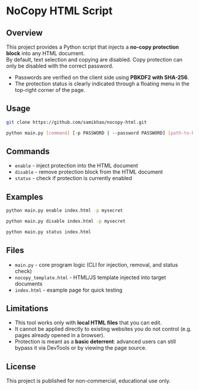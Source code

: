 # NoCopy HTML Script

## Overview

This project provides a Python script that injects a **no-copy protection block** into any HTML document.  
By default, text selection and copying are disabled. Copy protection can only be disabled with the correct password.

- Passwords are verified on the client side using **PBKDF2 with SHA-256**.
- The protection status is clearly indicated through a floating menu in the top-right corner of the page.

## Usage
```bash
git clone https://github.com/samikhao/nocopy-html.git
```

```bash
python main.py [command] [-p PASSWORD | --password PASSWORD] [path-to-html]
```

## Commands

- `enable` - inject protection into the HTML document
- `disable` - remove protection block from the HTML document
- `status` - check if protection is currently enabled

## Examples

```bash
python main.py enable index.html -p mysecret
```

```bash
python main.py disable index.html -p mysecret
```

```bash
python main.py status index.html
```

## Files

- `main.py` - core program logic (CLI for injection, removal, and status check)
- `nocopy_template.html` - HTML/JS template injected into target documents
- `index.html` - example page for quick testing

## Limitations
- This tool works only with **local HTML files** that you can edit.  
- It cannot be applied directly to existing websites you do not control (e.g. pages already opened in a browser).  
- Protection is meant as a **basic deterrent**: advanced users can still bypass it via DevTools or by viewing the page source.

## License

This project is published for non-commercial, educational use only.
